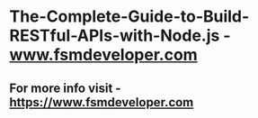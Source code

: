 # The-Complete-Guide-to-Build-RESTful-APIs-with-Node.js - www.fsmdeveloper.com

## For more info visit - https://www.fsmdeveloper.com
